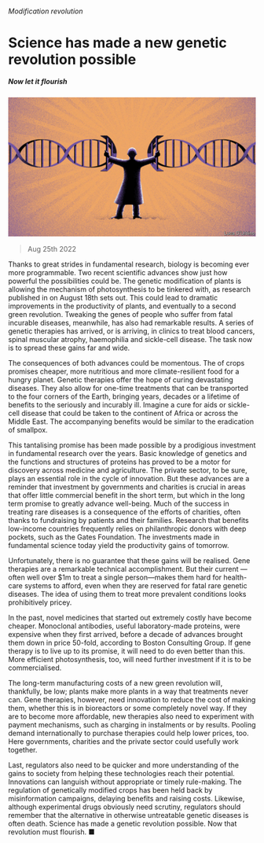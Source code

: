 ###### Modification revolution

# Science has made a new genetic revolution possible 

##### Now let it flourish 

![image](images/20220827_LDD002.jpg) 

> Aug 25th 2022 

Thanks to great strides in fundamental research, biology is becoming ever more programmable. Two recent scientific advances show just how powerful the possibilities could be. The genetic modification of plants is allowing the mechanism of photosynthesis to be tinkered with, as research published in on August 18th sets out. This could lead to dramatic improvements in the productivity of plants, and eventually to a second green revolution. Tweaking the genes of people who suffer from fatal incurable diseases, meanwhile, has also had remarkable results. A series of genetic therapies has arrived, or is arriving, in clinics to treat blood cancers, spinal muscular atrophy, haemophilia and sickle-cell disease. The task now is to spread these gains far and wide. 

The consequences of both advances could be momentous. The  of crops promises cheaper, more nutritious and more climate-resilient food for a hungry planet. Genetic therapies offer the hope of curing devastating diseases. They also allow for one-time treatments that can be transported to the four corners of the Earth, bringing years, decades or a lifetime of benefits to the seriously and incurably ill. Imagine a cure for aids or sickle-cell disease that could be taken to the continent of Africa or across the Middle East. The accompanying benefits would be similar to the eradication of smallpox.

This tantalising promise has been made possible by a prodigious investment in fundamental research over the years. Basic knowledge of genetics and the functions and structures of proteins has proved to be a motor for discovery across medicine and agriculture. The private sector, to be sure, plays an essential role in the cycle of innovation. But these advances are a reminder that investment by governments and charities is crucial in areas that offer little commercial benefit in the short term, but which in the long term promise to greatly advance well-being. Much of the success in treating rare diseases is a consequence of the efforts of charities, often thanks to fundraising by patients and their families. Research that benefits low-income countries frequently relies on philanthropic donors with deep pockets, such as the Gates Foundation. The investments made in fundamental science today yield the productivity gains of tomorrow.

Unfortunately, there is no guarantee that these gains will be realised. Gene therapies are a remarkable technical accomplishment. But their current —often well over $1m to treat a single person—makes them hard for health-care systems to afford, even when they are reserved for fatal rare genetic diseases. The idea of using them to treat more prevalent conditions looks prohibitively pricey. 

In the past, novel medicines that started out extremely costly have become cheaper. Monoclonal antibodies, useful laboratory-made proteins, were expensive when they first arrived, before a decade of advances brought them down in price 50-fold, according to Boston Consulting Group. If gene therapy is to live up to its promise, it will need to do even better than this. More efficient photosynthesis, too, will need further investment if it is to be commercialised. 

The long-term manufacturing costs of a new green revolution will, thankfully, be low; plants make more plants in a way that treatments never can. Gene therapies, however, need innovation to reduce the cost of making them, whether this is in bioreactors or some completely novel way. If they are to become more affordable, new therapies also need to experiment with payment mechanisms, such as charging in instalments or by results. Pooling demand internationally to purchase therapies could help lower prices, too. Here governments, charities and the private sector could usefully work together.

Last, regulators also need to be quicker and more understanding of the gains to society from helping these technologies reach their potential. Innovations can languish without appropriate or timely rule-making. The regulation of genetically modified crops has been held back by misinformation campaigns, delaying benefits and raising costs. Likewise, although experimental drugs obviously need scrutiny, regulators should remember that the alternative in otherwise untreatable genetic diseases is often death. Science has made a genetic revolution possible. Now that revolution must flourish. ■












